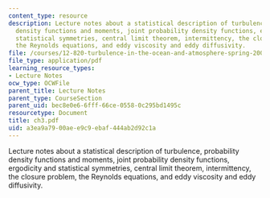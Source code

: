 ```yaml
---
content_type: resource
description: Lecture notes about a statistical description of turbulence, probability
  density functions and moments, joint probability density functions, ergodicity and
  statistical symmetries, central limit theorem, intermittency, the closure problem,
  the Reynolds equations, and eddy viscosity and eddy diffusivity.
file: /courses/12-820-turbulence-in-the-ocean-and-atmosphere-spring-2006/a3ea9a7900aee9c9ebaf444ab2d92c1a_ch3.pdf
file_type: application/pdf
learning_resource_types:
- Lecture Notes
ocw_type: OCWFile
parent_title: Lecture Notes
parent_type: CourseSection
parent_uid: bec8e0e6-6fff-66ce-0558-0c295bd1495c
resourcetype: Document
title: ch3.pdf
uid: a3ea9a79-00ae-e9c9-ebaf-444ab2d92c1a
---
```

Lecture notes about a statistical description of turbulence, probability density functions and moments, joint probability density functions, ergodicity and statistical symmetries, central limit theorem, intermittency, the closure problem, the Reynolds equations, and eddy viscosity and eddy diffusivity.

